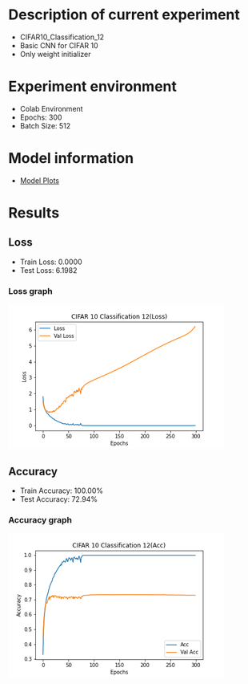 # Description of current experiment
- CIFAR10_Classification_12
- Basic CNN for CIFAR 10
- Only weight initializer

# Experiment environment
- Colab Environment
- Epochs: 300
- Batch Size: 512

# Model information
- [Model Plots](model.png)

# Results
## Loss
- Train Loss: 0.0000
- Test Loss: 6.1982

### Loss graph
![](Loss_Result.png)

## Accuracy
- Train Accuracy: 100.00%
- Test Accuracy: 72.94%

### Accuracy graph
![](Accuracy_Result.png)

